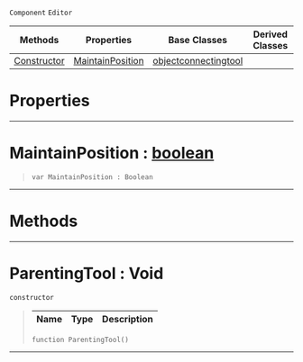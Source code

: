  `Component` `Editor`



|Methods|Properties|Base Classes|Derived Classes|
|---|---|---|---|
|[Constructor](parentingtool.md#parentingtool-void)|[MaintainPosition](parentingtool.md#maintainposition-zilch-en)|[objectconnectingtool](objectconnectingtool.md)| |


 #  Properties


---  
 #  MaintainPosition : [boolean](../nada_base_types/boolean.md)

> 
> ```TS:Nada
> var MaintainPosition : Boolean


---  
 #  Methods


---  
 #  ParentingTool : Void

 `constructor`

> 
> |Name|Type|Description|
> |---|---|---|
> ```TS:Nada
> function ParentingTool()
> ``` 


---  
 

 